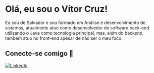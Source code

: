 # Olá, eu sou o Vítor Cruz!

Eu sou de Salvador e sou formado em Análise e desenvolvimento de sistemas, atualmente atuo como desenvolvedor de software back-end utilizando o Java como tecnologia principal, mas, além do backend, também atuo no front-end apesar de não ser o meu foco.

## Conecte-se comigo 🚀
[![LinkedIn](https://img.shields.io/badge/LinkedIn-000?style=for-the-badge&logo=linkedin&logoColor=0E76A8)](https://www.linkedin.com/in/v%C3%ADtor-c-414ab7127/)
